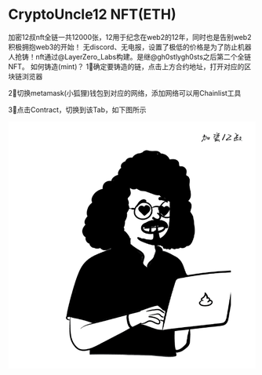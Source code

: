 # CryptoUncle12 NFT(ETH)

加密12叔nft全链一共12000张，12用于纪念在web2的12年，同时也是告别web2积极拥抱web3的开始！ 无discord、无电报，设置了极低的价格是为了防止机器人抢铸！nft通过@LayerZero_Labs构建。是继@gh0stlygh0sts之后第二个全链NFT。
如何铸造(mint)？
1⃣️确定要铸造的链，点击上方合约地址，打开对应的区块链浏览器

2⃣️切换metamask(小狐狸)钱包到对应的网络，添加网络可以用Chainlist工具

3⃣️点击Contract，切换到该Tab，如下图所示

![nft](unnamed.png)
